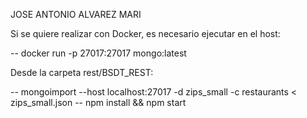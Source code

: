 JOSE ANTONIO ALVAREZ MARI

Si se quiere realizar con Docker, es necesario ejecutar en el host:

-- docker run -p 27017:27017 mongo:latest

Desde la carpeta rest/BSDT_REST:

-- mongoimport --host localhost:27017 -d zips_small -c restaurants < zips_small.json
-- npm install && npm start
